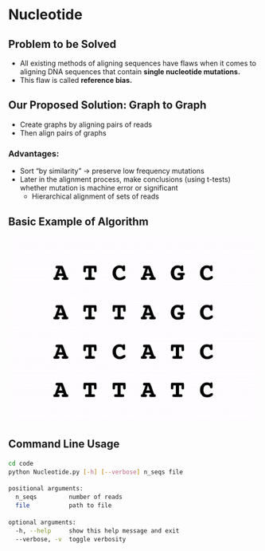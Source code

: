 # Nucleotide

## Problem to be Solved

 - All existing methods of aligning sequences have flaws when it comes to aligning DNA sequences that contain **single nucleotide mutations.**
 - This flaw is called **reference bias.**

## Our Proposed Solution: Graph to Graph
-   Create graphs by aligning pairs of reads 
-   Then align pairs of graphs

### Advantages:

 - Sort “by similarity” → preserve low frequency mutations 
-   Later in the alignment process, make conclusions (using t-tests) whether mutation is machine error or significant
	- Hierarchical alignment of sets of reads

## Basic Example of Algorithm

<p align="center">
<img src="https://raw.githubusercontent.com/benmirtchouk/Nucleotide/master/algorithm_animation.gif" style="width:500px; margin:auto; display:block;" alt="Animation GIF"> 
</p>

## Command Line Usage

```bash
cd code
python Nucleotide.py [-h] [--verbose] n_seqs file

positional arguments:  
  n_seqs         number of reads  
  file           path to file  

optional arguments:  
  -h, --help     show this help message and exit  
  --verbose, -v  toggle verbosity
```
